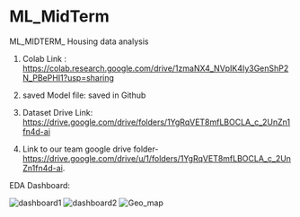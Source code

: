 # ML_MidTerm
ML_MIDTERM_ Housing data analysis


1. Colab Link : https://colab.research.google.com/drive/1zmaNX4_NVpIK4Iy3GenShP2N_PBePHI1?usp=sharing
2. saved Model file: saved in Github
3. Dataset Drive Link:  https://drive.google.com/drive/folders/1YgRqVET8mfLBOCLA_c_2UnZn1fn4d-ai

4. Link to our team google drive folder- https://drive.google.com/drive/u/1/folders/1YgRqVET8mfLBOCLA_c_2UnZn1fn4d-ai. 

EDA Dashboard:

![dashboard1](https://user-images.githubusercontent.com/77387431/159429388-62d564bd-356c-459f-a07a-da4c6c48bbc2.jpeg)
![dashboard2](https://user-images.githubusercontent.com/77387431/159429400-b663ded2-cb8f-4d74-ac36-a24254827c24.jpeg)
![Geo_map](https://user-images.githubusercontent.com/77387431/159430343-c5538c7d-144a-43a4-96c2-679f78b253d4.jpeg)
